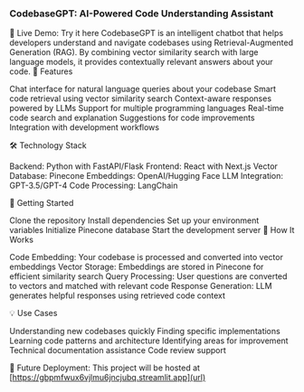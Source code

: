 <h3>CodebaseGPT: AI-Powered Code Understanding Assistant</h3>
🔗 Live Demo: Try it here
CodebaseGPT is an intelligent chatbot that helps developers understand and navigate codebases using Retrieval-Augmented Generation (RAG). By combining vector similarity search with large language models, it provides contextually relevant answers about your code.
🌟 Features

Chat interface for natural language queries about your codebase
Smart code retrieval using vector similarity search
Context-aware responses powered by LLMs
Support for multiple programming languages
Real-time code search and explanation
Suggestions for code improvements
Integration with development workflows

🛠️ Technology Stack

Backend: Python with FastAPI/Flask
Frontend: React with Next.js
Vector Database: Pinecone
Embeddings: OpenAI/Hugging Face
LLM Integration: GPT-3.5/GPT-4
Code Processing: LangChain

🚀 Getting Started

Clone the repository
Install dependencies
Set up your environment variables
Initialize Pinecone database
Start the development server
🎯 How It Works

Code Embedding: Your codebase is processed and converted into vector embeddings
Vector Storage: Embeddings are stored in Pinecone for efficient similarity search
Query Processing: User questions are converted to vectors and matched with relevant code
Response Generation: LLM generates helpful responses using retrieved code context

💡 Use Cases

Understanding new codebases quickly
Finding specific implementations
Learning code patterns and architecture
Identifying areas for improvement
Technical documentation assistance
Code review support

🔗 Future Deployment: This project will be hosted at [https://gbpmfwux6vjlmu6jncjubq.streamlit.app](url)

